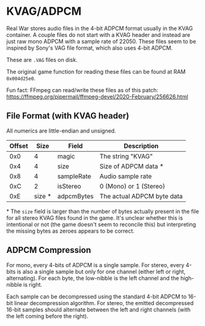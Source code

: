 # KVAG/ADPCM
Real War stores audio files in the 4-bit ADPCM format usually in the KVAG container. A couple files do not start with a KVAG header and instead are just raw mono ADPCM with a sample rate of 22050. These files seem to be inspired by Sony's VAG file format, which also uses 4-bit ADPCM.

These are `.VAG` files on disk.

The original game function for reading these files can be found at RAM `0x004d25e0`.

Fun fact: FFmpeg can read/write these files as of this patch: https://ffmpeg.org/pipermail/ffmpeg-devel/2020-February/256626.html

## File Format (with KVAG header)
All numerics are little-endian and unsigned.

| Offset | Size | Field    | Description |
|--------|------|----------|-------------|
| 0x0    | 4    | magic    | The string "KVAG" |
| 0x4    | 4    | size     | Size of ADPCM data * |
| 0x8    | 4    | sampleRate | Audio sample rate |
| 0xC    | 2    | isStereo | 0 (Mono) or 1 (Stereo) |
| 0xE    | size * | adpcmBytes | The actual ADPCM byte data |

\* The `size` field is larger than the number of bytes actually present in the file for all stereo KVAG files found in the game. It's unclear whether this is intentional or not (the game doesn't seem to reconcile this) but interpreting the missing bytes as zeroes appears to be correct.

## ADPCM Compression
For mono, every 4-bits of ADPCM is a single sample. For stereo, every 4-bits is also a single sample but only for one channel (either left or right, alternating). For each byte, the low-nibble is the left channel and the high-nibble is right.

Each sample can be decompressed using the standard 4-bit ADPCM to 16-bit linear decompression algorithm. For stereo, the emitted decompressed 16-bit samples should alternate between the left and right channels (with the left coming before the right).
